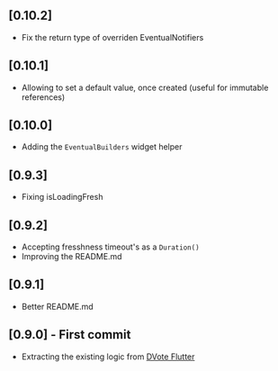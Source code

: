 ## [0.10.2]

* Fix the return type of overriden EventualNotifiers

## [0.10.1]

* Allowing to set a default value, once created (useful for immutable references)

## [0.10.0]

* Adding the `EventualBuilders` widget helper

## [0.9.3]

* Fixing isLoadingFresh

## [0.9.2]

* Accepting fresshness timeout's as a `Duration()`
* Improving the README.md

## [0.9.1]

* Better README.md

## [0.9.0] - First commit

* Extracting the existing logic from [DVote Flutter](https://pub.dev/packages/dvote)
